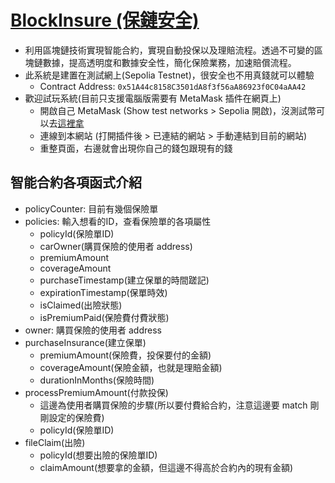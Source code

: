 # [BlockInsure (保鏈安全)](https://allenlin316.github.io/BlockInsure/)

* 利用區塊鏈技術實現智能合約，實現自動投保以及理賠流程。透過不可變的區塊鏈數據，提高透明度和數據安全性，簡化保險業務，加速賠償流程。
* 此系統是建置在測試網上(Sepolia Testnet)，很安全也不用真錢就可以體驗
    * Contract Address: `0x51A44c8158C3501dA8f3f56aA86923f0C04aAA42`
* 歡迎試玩系統(目前只支援電腦版需要有 MetaMask 插件在網頁上)
    * 開啟自己 MetaMask (Show test networks > Sepolia 開啟)，沒測試幣可以去[這裡拿](https://www.infura.io/faucet/sepolia)
    * 連線到本網站 (打開插件後 > 已連結的網站 > 手動連結到目前的網站)
    * 重整頁面，右邊就會出現你自己的錢包跟現有的錢

## 智能合約各項函式介紹
* policyCounter: 目前有幾個保險單
* policies: 輸入想看的ID，查看保險單的各項屬性
    * policyId(保險單ID)
    * carOwner(購買保險的使用者 address)
    * premiumAmount
    * coverageAmount
    * purchaseTimestamp(建立保單的時間蹉記)
    * expirationTimestamp(保單時效)
    * isClaimed(出險狀態)
    * isPremiumPaid(保險費付費狀態)
* owner: 購買保險的使用者 address
* purchaseInsurance(建立保單) 
    * premiumAmount(保險費，投保要付的金額)
    * coverageAmount(保險金額，也就是理賠金額)
    * durationInMonths(保險時間)
* processPremiumAmount(付款投保)
    * 這邊為使用者購買保險的步驟(所以要付費給合約，注意這邊要 match 剛剛設定的保險費)
    * policyId(保險單ID)
* fileClaim(出險)
    * policyId(想要出險的保險單ID)
    * claimAmount(想要拿的金額，但這邊不得高於合約內的現有金額)